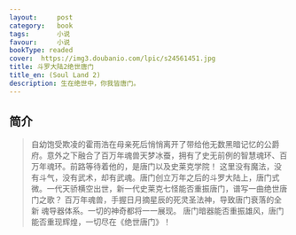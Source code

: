 ```yaml
---
layout:     post
category:   book
tags:       小说
favour:     小说
bookType: readed
cover:  https://img3.doubanio.com/lpic/s24561451.jpg
title: 斗罗大陆2绝世唐门
title_en: (Soul Land 2)
description: 生在绝世中，你我皆唐门。
---
```


## 简介
> 自幼饱受欺凌的霍雨浩在母亲死后悄悄离开了带给他无数黑暗记忆的公爵府。意外之下融合了百万年魂兽天梦冰蚕，拥有了史无前例的智慧魂环、百万年魂环。前路等待着他的，是唐门以及史莱克学院！
  这里没有魔法，没有斗气，没有武术，却有武魂。唐门创立万年之后的斗罗大陆上，唐门式微。一代天骄横空出世，新一代史莱克七怪能否重振唐门，谱写一曲绝世唐门之歌？
  百万年魂兽，手握日月摘星辰的死灵圣法神，导致唐门衰落的全新 魂导器体系。一切的神奇都将一一展现。
  唐门暗器能否重振雄风，唐门能否重现辉煌，一切尽在《绝世唐门》！